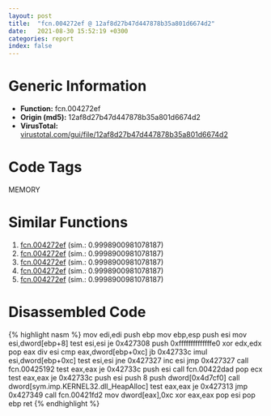 ```yaml
---
layout: post
title:  "fcn.004272ef @ 12af8d27b47d447878b35a801d6674d2"
date:   2021-08-30 15:52:19 +0300
categories: report
index: false
---
```


# Generic Information
- **Function:** fcn.004272ef
- **Origin (md5):** 12af8d27b47d447878b35a801d6674d2
- **VirusTotal:** [virustotal.com/gui/file/12af8d27b47d447878b35a801d6674d2][virustotal_ref]

# Code Tags
<span class="tag" id="MEMORY">MEMORY</span>


# Similar Functions

1. [fcn.004272ef][similar_1_ref] (sim.: 0.9998900981078187)
2. [fcn.004272ef][similar_2_ref] (sim.: 0.9998900981078187)
3. [fcn.004272ef][similar_3_ref] (sim.: 0.9998900981078187)
4. [fcn.004272ef][similar_4_ref] (sim.: 0.9998900981078187)
5. [fcn.004272ef][similar_5_ref] (sim.: 0.9998900981078187)


# Disassembled Code

{% highlight nasm %}
mov edi,edi
push ebp
mov ebp,esp
push esi
mov esi,dword[ebp+8]
test esi,esi
je 0x427308
push 0xffffffffffffffe0
xor edx,edx
pop eax
div esi
cmp eax,dword[ebp+0xc]
jb 0x42733c
imul esi,dword[ebp+0xc]
test esi,esi
jne 0x427327
inc esi
jmp 0x427327
call fcn.00425192
test eax,eax
je 0x42733c
push esi
call fcn.00422dad
pop ecx
test eax,eax
je 0x42733c
push esi
push 8
push dword[0x4d7cf0]
call dword[sym.imp.KERNEL32.dll_HeapAlloc]
test eax,eax
je 0x427313
jmp 0x427349
call fcn.00421fd2
mov dword[eax],0xc
xor eax,eax
pop esi
pop ebp
ret 
{% endhighlight %}


[similar_1_ref]: /report/fcn.004272ef@ed513abc569bc29389208199ec389a34
[similar_2_ref]: /report/fcn.004272ef@8b66d719e8a46a3d5c3152f67e9765a2
[similar_3_ref]: /report/fcn.004272ef@bfc56d3292771303f4bab42bb05f48e4
[similar_4_ref]: /report/fcn.004272ef@d9b85b9b67587bbf2112c62164413bd8
[similar_5_ref]: /report/fcn.004272ef@835812ed365516de32516b9bf14b0450
[virustotal_ref]: https://www.virustotal.com/gui/file/12af8d27b47d447878b35a801d6674d2